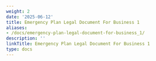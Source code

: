 ```yaml
---
weight: 2
date: '2025-06-12'
title: Emergency Plan Legal Document For Business 1
aliases:
- /docs/emergency-plan-legal-document-for-business_1/
description: ''
linkTitle: Emergency Plan Legal Document For Business 1
type: docs
---
```



